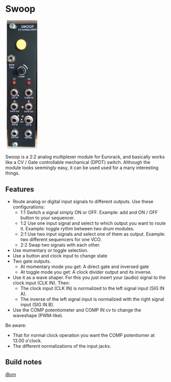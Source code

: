 # Swoop

<img src="https://raw.githubusercontent.com/PierreIsCoding/sdiy/main/Swoop/images/SWOOP_FRONT.png" width="100" />

Swoop is a 2:2 analog multiplexer module for Eurorack, and basically works like a CV / Gate controllable mechanical (DPDT) switch. Although the module looks seemingly easy, it can be used used for a many interesting things.

## Features
* Route analog or digital input signals to different outputs. Use these configurations:
  * 1:1 Switch a signal simply ON or OFF. Example: add and ON / OFF button to your sequencer.
  * 1:2 Use one input signal and select to which output you want to route it. Example: toggle rythm between two drum modules.
  * 2:1 Use two input signals and select one of them as output. Example: two different sequencers for one VCO.
  * 2:2 Swap two signals with each other.
* Use momentary or toggle selection.
* Use a button and clock input to change state
* Two gate outputs.
  * At momentary mode you get: A direct gate and inversed gate
  * At toggle mode you get: A clock divider output and its inverse.
* Use it as a wave shaper. For this you just insert your (audio) signal to the clock input (CLK IN). Then:
  *  The clock input (CLK IN) is normalized to the left signal input (SIG IN A).
  *  The inverse of the left signal input is normalized with the right signal input (SIG IN B).
* Use the COMP potentiometer and COMP IN cv to change the waveshape (PWM-like).

Be aware:
* That for normal clock operation you want the COMP potentiomer at 13.00 o'clock.
* The different normalizations of the input jacks.

## Build notes

[iBom](https://htmlpreview.github.io/?https://github.com/PierreIsCoding/sdiy/blob/main/Swoop/ibom.html)
